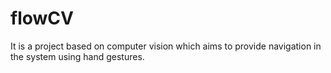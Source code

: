 # flowCV
It is a project based on computer vision which aims to provide navigation in the system using hand gestures.
